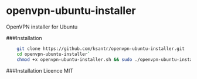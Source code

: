 # openvpn-ubuntu-installer
OpenVPN installer for Ubuntu

###Installation
```bash
    git clone https://github.com/ksantr/openvpn-ubuntu-installer.git
    cd openvpn-ubuntu-installer`
    chmod +x openvpn-ubuntu-installer.sh && sudo ./openvpn-ubuntu-installer.sh`
```
###Installation
Licence MIT
